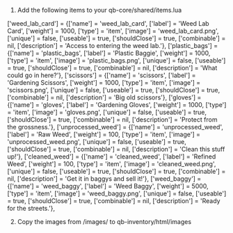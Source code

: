 1. Add the following items to your qb-core/shared/items.lua

['weed_lab_card'] = {['name'] = 'weed_lab_card', ['label'] = 'Weed Lab Card', ['weight'] = 1000, ['type'] = 'item', ['image'] = 'weed_lab_card.png', ['unique'] = false, ['useable'] = true, ['shouldClose'] = true, ['combinable'] = nil, ['description'] = 'Access to entering the weed lab.'},
['plastic_bags'] = {['name'] = 'plastic_bags', ['label'] = 'Plastic Baggie', ['weight'] = 1000, ['type'] = 'item', ['image'] = 'plastic_bags.png', ['unique'] = false, ['useable'] = true, ['shouldClose'] = true, ['combinable'] = nil, ['description'] = 'What could go in here?'},
['scissors'] = {['name'] = 'scissors', ['label'] = 'Gardening Scissors', ['weight'] = 1000, ['type'] = 'item', ['image'] = 'scissors.png', ['unique'] = false, ['useable'] = true, ['shouldClose'] = true, ['combinable'] = nil, ['description'] = 'Big old scissors'},
['gloves'] = {['name'] = 'gloves', ['label'] = 'Gardening Gloves', ['weight'] = 1000, ['type'] = 'item', ['image'] = 'gloves.png', ['unique'] = false, ['useable'] = true, ['shouldClose'] = true, ['combinable'] = nil, ['description'] = 'Protect from the grossness.'},
['unprocessed_weed'] = {['name'] = 'unprocessed_weed', ['label'] = 'Raw Weed', ['weight'] = 100, ['type'] = 'item', ['image'] = 'unprocessed_weed.png', ['unique'] = false, ['useable'] = true, ['shouldClose'] = true, ['combinable'] = nil, ['description'] = 'Clean this stuff up!'},
['cleaned_weed'] = {['name'] = 'cleaned_weed', ['label'] = 'Refined Weed', ['weight'] = 100, ['type'] = 'item', ['image'] = 'cleaned_weed.png', ['unique'] = false, ['useable'] = true, ['shouldClose'] = true, ['combinable'] = nil, ['description'] = 'Get it in baggys and sell it!'},
['weed_baggy'] = {['name'] = 'weed_baggy', ['label'] = 'Weed Baggy', ['weight'] = 5000, ['type'] = 'item', ['image'] = 'weed_baggy.png', ['unique'] = false, ['useable'] = true, ['shouldClose'] = true, ['combinable'] = nil, ['description'] = 'Ready for the streets.'},

2. Copy the images from /images/ to qb-inventory/html/images